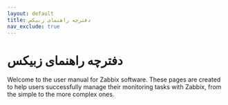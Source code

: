 ```yaml
---
layout: default
title: دفترچه راهنمای زبیکس
nav_exclude: true
---
```


# دفترچه راهنمای زبیکس
Welcome to the user manual for Zabbix software. These pages are created to help users successfully manage their monitoring tasks with Zabbix, from the simple to the more complex ones.
